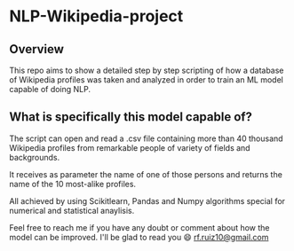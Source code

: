 # NLP-Wikipedia-project


## Overview
This repo aims to show a detailed step by step scripting of how a database of Wikipedia profiles
was taken and analyzed in order to train an ML model capable of doing NLP.

## What is specifically this model capable of?
The script can open and read a .csv file containing more than 40 thousand Wikipedia profiles from remarkable
people of variety of fields and backgrounds.

It receives as parameter the name of one of those persons and returns the name of the 10 most-alike profiles.

All achieved by using Scikitlearn, Pandas and Numpy algorithms special for numerical and statistical anaylisis.

Feel free to reach me if you have any doubt or comment about how the model can be improved. I'll be glad to read you 😄
rf.ruiz10@gmail.com
